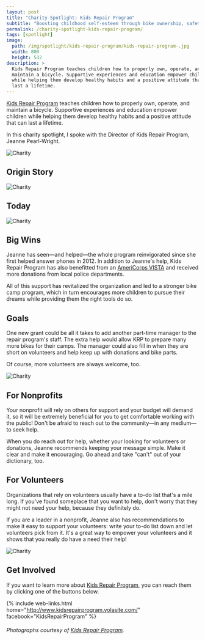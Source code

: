 ```yaml
---
layout: post
title: "Charity Spotlight: Kids Repair Program"
subtitle: "Boosting childhood self-esteem through bike ownership, safety, and maintenance."
permalink: /charity-spotlight-kids-repair-program/
tags: [spotlight]
image:
  path: /img/spotlight/kids-repair-program/kids-repair-program-.jpg
  width: 800
  height: 532
description: >
  Kids Repair Program teaches children how to properly own, operate, and
  maintain a bicycle. Supportive experiences and education empower children
  while helping them develop healthy habits and a positive attitude that can
  last a lifetime.
---
```


[Kids Repair Program][1] teaches children how to properly own, operate, and maintain a bicycle. Supportive experiences and education empower children while helping them develop healthy habits and a positive attitude that can last a lifetime.

In this charity spotlight, I spoke with the Director of Kids Repair Program, Jeanne Pearl-Wright.

![][2]

## Origin Story



![][3]

## Today



![][4]

## Big Wins

Jeanne has seen&mdash;and helped&mdash;the whole program reinvigorated since she first helped answer phones in 2012. In addition to Jeanne's help, Kids Repair Program has also benefitted from an [AmeriCorps VISTA][7] and received more donations from local police departments.

All of this support has revitalized the organization and led to a stronger bike camp program, which in turn encourages more children to pursue their dreams while providing them the right tools do so.

## Goals

One new grant could be all it takes to add another part-time manager to the repair program's staff. The extra help would allow KRP to prepare many more bikes for their camps. The manager could also fill in when they are short on volunteers and help keep up with donations and bike parts.

Of course, more volunteers are always welcome, too.

![][5]

## For Nonprofits

Your nonprofit will rely on others for support and your budget will demand it, so it will be extremely beneficial for you to get comfortable working with the public! Don't be afraid to reach out to the community&mdash;in any medium&mdash;to seek help.

When you do reach out for help, whether your looking for volunteers or donations, Jeanne recommends keeping your message simple. Make it clear and make it encouraging. Go ahead and take "can't" out of your dictionary, too.

## For Volunteers

Organizations that rely on volunteers usually have a to-do list that's a mile long. If you've found someplace that you want to help, don't worry that they might not need your help, because they definitely do.

If you are a leader in a nonprofit, Jeanne also has recommendations to make it easy to support your volunteers: write your to-do list down and let volunteers pick from it. It's a great way to empower your volunteers and it shows that you really do have a need their help!

![][6]

## Get Involved

If you want to learn more about [Kids Repair Program][1], you can reach them by clicking one of the buttons below.

{% include web-links.html home="http://www.kidsrepairprogram.yolasite.com/" facebook="KidsRepairProgram" %}

###### Photographs courtesy of [Kids Repair Program][1].



[1]: http://www.kidsrepairprogram.yolasite.com/ "Kids Repair Program Homepage"
[2]: /img/spotlight/kids-repair-program/kids-repair-program-.jpg "Charity"
[3]: /img/spotlight/kids-repair-program/kids-repair-program-.jpg "Charity"
[4]: /img/spotlight/kids-repair-program/kids-repair-program-.jpg "Charity"
[5]: /img/spotlight/kids-repair-program/kids-repair-program-.jpg "Charity"
[6]: /img/spotlight/kids-repair-program/kids-repair-program-.jpg "Charity"
[7]: https://www.nationalservice.gov/programs/americorps/americorps-vista "AmeriCorps VISTA Program"
